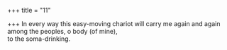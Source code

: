 +++
title = "11"

+++
In every way this easy-moving chariot will carry me again and again  among the peoples, o body (of mine),  
to the soma-drinking.  